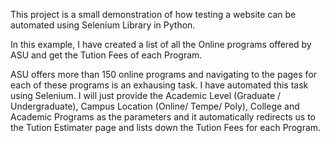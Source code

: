 This project is a small demonstration of how testing a website can be automated using Selenium Library in Python.

In this example, I have created a list of all the Online programs offered by ASU and get the Tution Fees of each Program.

ASU offers more than 150 online programs and navigating to the pages for each of these programs is an exhausing task. 
I have automated this task using Selenium. I will just provide the Academic Level (Graduate / Undergraduate), Campus 
Location (Online/ Tempe/ Poly), College and Academic Programs as the parameters and it automatically redirects us to 
the Tution Estimater page and lists down the Tution Fees for each Program. 
